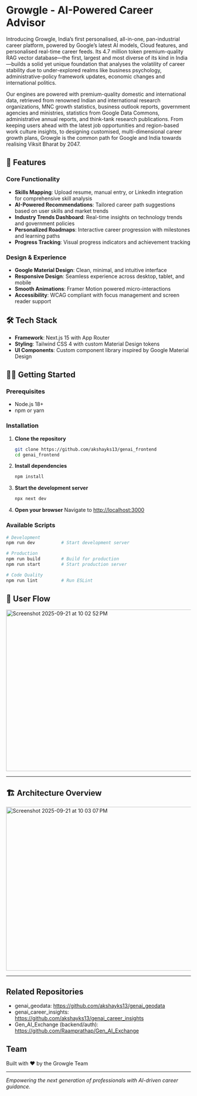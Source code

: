 # Growgle - AI-Powered Career Advisor

Introducing Growgle, India’s first personalised, all-in-one, pan-industrial career platform, powered by Google’s latest AI models, Cloud features, and personalised real-time career feeds. Its 4.7 million token premium-quality RAG vector database—the first, largest and most diverse of its kind in India—builds a solid yet unique foundation that analyses the volatility of career stability due to under-explored realms like business psychology, administrative-policy framework updates, economic changes and international politics.

Our engines are powered with premium-quality domestic and international data, retrieved from renowned Indian and international research organizations, MNC growth statistics, business outlook reports, government agencies and ministries, statistics from Google Data Commons, administrative annual reports, and think-tank research publications. From keeping users ahead with the latest job opportunities and region-based work culture insights, to designing customised, multi-dimensional career growth plans, Growgle is the common path for Google and India towards realising Viksit Bharat by 2047.

## 🚀 Features

### Core Functionality
- **Skills Mapping**: Upload resume, manual entry, or LinkedIn integration for comprehensive skill analysis
- **AI-Powered Recommendations**: Tailored career path suggestions based on user skills and market trends
- **Industry Trends Dashboard**: Real-time insights on technology trends and government policies
- **Personalized Roadmaps**: Interactive career progression with milestones and learning paths
- **Progress Tracking**: Visual progress indicators and achievement tracking

### Design & Experience
- **Google Material Design**: Clean, minimal, and intuitive interface
- **Responsive Design**: Seamless experience across desktop, tablet, and mobile
- **Smooth Animations**: Framer Motion powered micro-interactions
- **Accessibility**: WCAG compliant with focus management and screen reader support

## 🛠 Tech Stack

- **Framework**: Next.js 15 with App Router
- **Styling**: Tailwind CSS 4 with custom Material Design tokens
- **UI Components**: Custom component library inspired by Google Material Design

## 🏃‍♂️ Getting Started

### Prerequisites
- Node.js 18+ 
- npm or yarn

### Installation

1. **Clone the repository**
   ```bash
   git clone https://github.com/akshayks13/genai_frontend
   cd genai_frontend
   ```

2. **Install dependencies**
   ```bash
   npm install
   ```

3. **Start the development server**
   ```bash
   npx next dev
   ```

4. **Open your browser**
   Navigate to [http://localhost:3000](http://localhost:3000)


### Available Scripts

```bash
# Development
npm run dev          # Start development server

# Production
npm run build        # Build for production
npm run start        # Start production server

# Code Quality
npm run lint         # Run ESLint
```

## 🧭 User Flow

<img width="914" height="440" alt="Screenshot 2025-09-21 at 10 02 52 PM" src="https://github.com/user-attachments/assets/98a66499-5f9f-4f34-b7ca-0a22da8d5e2c" />

---

## 🏗 Architecture Overview

<img width="898" height="446" alt="Screenshot 2025-09-21 at 10 03 07 PM" src="https://github.com/user-attachments/assets/5d289363-79b9-44fc-b064-0e956aaed598" />

---

## Related Repositories

- genai_geodata: https://github.com/akshayks13/genai_geodata
- genai_career_insights: https://github.com/akshayks13/genai_career_insights
- Gen_AI_Exchange (backend/auth): https://github.com/Raamprathap/Gen_AI_Exchange

## Team

Built with ❤️ by the Growgle Team

---

*Empowering the next generation of professionals with AI-driven career guidance.*
